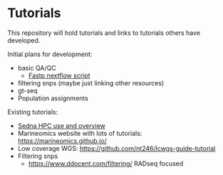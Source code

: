 # Tutorials

This repository will hold tutorials and links to tutorials others have developed. 

Initial plans for development:
- basic QA/QC
  - [Fastp nextflow script](https://github.com/nmfs-ost/Genomics_Resources/tree/main/tutorials/QC/fastp_nextflow)
- filtering snps (maybe just linking other resources)
- gt-seq
- Population assignments


Existing tutorials:
- [Sedna HPC use and overview](https://github.com/ericgarciaresearch/noaa_sedna)
- Marineomics website with lots of tutorials: https://marineomics.github.io/
- Low coverage WGS: https://github.com/nt246/lcwgs-guide-tutorial
- Filtering snps
  - https://www.ddocent.com/filtering/ RADseq focused


